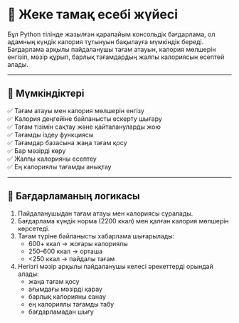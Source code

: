 # 🥗 Жеке тамақ есебі жүйесі  

Бұл Python тілінде жазылған қарапайым консольдік бағдарлама, ол адамның күндік калория тұтынуын бақылауға мүмкіндік береді.  
Бағдарлама арқылы пайдаланушы тағам атауын, калория мөлшерін енгізіп, мәзір құрып, барлық тағамдардың жалпы калориясын есептей алады.

---

## 🚀 Мүмкіндіктері

✅ Тағам атауы мен калория мөлшерін енгізу  
✅ Калория деңгейіне байланысты ескерту шығару  
✅ Тағам тізімін сақтау және қайталануларды жою  
✅ Тағамды іздеу функциясы  
✅ Тағамдар базасына жаңа тағам қосу  
✅ Бар мәзірді көру  
✅ Жалпы калорияны есептеу  
✅ Ең калориялы тағамды анықтау  

---

## 🧠 Бағдарламаның логикасы

1. Пайдаланушыдан тағам атауы мен калориясы сұралады.  
2. Бағдарлама күндік норма (2200 ккал) мен қалған калория мөлшерін көрсетеді.  
3. Тағам түріне байланысты хабарлама шығарылады:
   - 600+ ккал → жоғары калориялы  
   - 250–600 ккал → орташа  
   - <250 ккал → пайдалы тағам  
4. Негізгі мәзір арқылы пайдаланушы келесі әрекеттерді орындай алады:
   - жаңа тағам қосу  
   - ағымдағы мәзірді қарау  
   - барлық калорияны санау  
   - ең калориялы тағамды табу  
   - бағдарламадан шығу  
